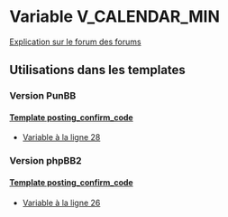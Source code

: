 # Variable V_CALENDAR_MIN
[Explication sur le forum des forums](http://forum.forumactif.com/t294113-listing-des-variables#V_CALENDAR_MIN)

## Utilisations dans les templates

### Version PunBB

#### [Template posting_confirm_code](punbb/posting_confirm_code.md)
* [Variable à la ligne 28](../punbb/posting_confirm_code.tpl#L28)

### Version phpBB2

#### [Template posting_confirm_code](subsilver/posting_confirm_code.md)
* [Variable à la ligne 26](../subsilver/posting_confirm_code.tpl#L26)